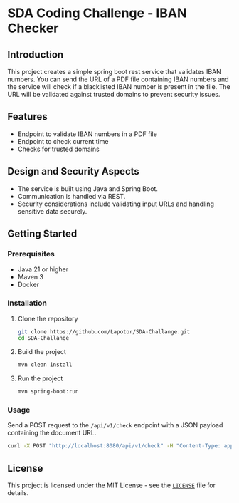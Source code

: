 # SDA Coding Challenge - IBAN Checker

## Introduction
This project creates a simple spring boot rest service that validates IBAN numbers.
You can send the URL of a PDF file containing IBAN numbers and the service will check if a blacklisted IBAN number is present in the file.
The URL will be validated against trusted domains to prevent security issues.

## Features
- Endpoint to validate IBAN numbers in a PDF file
- Endpoint to check current time
- Checks for trusted domains

## Design and Security Aspects
- The service is built using Java and Spring Boot.
- Communication is handled via REST.
- Security considerations include validating input URLs and handling sensitive data securely.

## Getting Started

### Prerequisites
- Java 21 or higher
- Maven 3
- Docker

### Installation
1. Clone the repository
   ```sh
   git clone https://github.com/Lapotor/SDA-Challange.git
   cd SDA-Challange
   ```
2. Build the project
   ```sh
   mvn clean install
   ```
3. Run the project
   ```sh
   mvn spring-boot:run
   ```
   
### Usage
Send a POST request to the `/api/v1/check` endpoint with a JSON payload containing the document URL.
```sh
curl -X POST "http://localhost:8080/api/v1/check" -H "Content-Type: application/json" -d '{"url": "http://example.com/document.pdf"}'
```

## License
This project is licensed under the MIT License - see the [`LICENSE`](LICENSE) file for details.